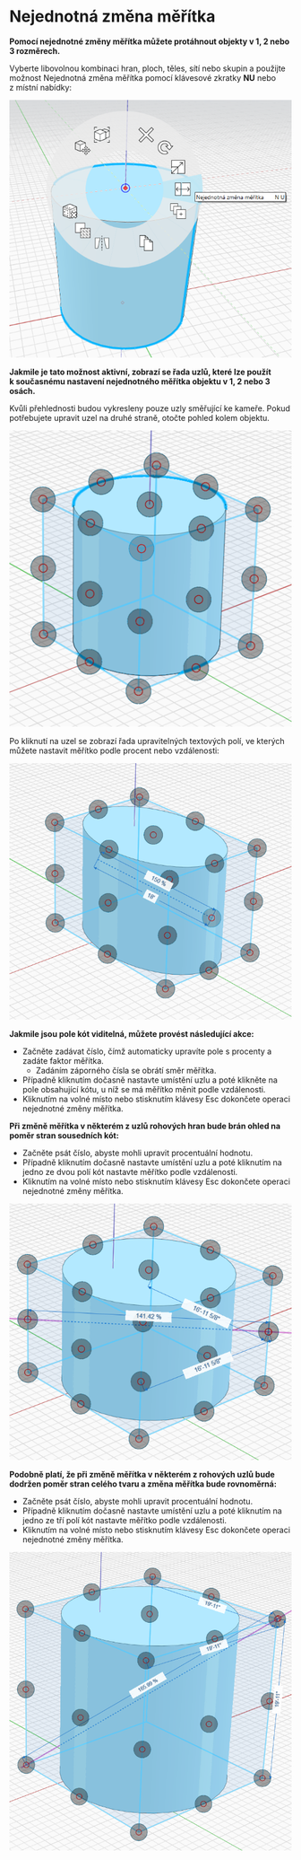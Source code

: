 # Nejednotná změna měřítka

**Pomocí nejednotné změny měřítka můžete protáhnout objekty v 1, 2 nebo 3 rozměrech.**

Vyberte libovolnou kombinaci hran, ploch, těles, sítí nebo skupin a použijte možnost Nejednotná změna měřítka pomocí klávesové zkratky **NU** nebo z místní nabídky:

![](../.gitbook/assets/nu-scale_context-menu.PNG)

**Jakmile je tato možnost aktivní, zobrazí se řada uzlů, které lze použít k současnému nastavení nejednotného měřítka objektu v 1, 2 nebo 3 osách.**

Kvůli přehlednosti budou vykresleny pouze uzly směřující ke kameře. Pokud potřebujete upravit uzel na druhé straně, otočte pohled kolem objektu.

![](../.gitbook/assets/nu-scale_grips-1.PNG)

Po kliknutí na uzel se zobrazí řada upravitelných textových polí, ve kterých můžete nastavit měřítko podle procent nebo vzdálenosti:

![](../.gitbook/assets/nu-scale_grips-2.PNG)

**Jakmile jsou pole kót viditelná, můžete provést následující akce:**

* Začněte zadávat číslo, čímž automaticky upravíte pole s procenty a zadáte faktor měřítka.
   * Zadáním záporného čísla se obrátí směr měřítka.
* Případně kliknutím dočasně nastavte umístění uzlu a poté klikněte na pole obsahující kótu, u níž se má měřítko měnit podle vzdálenosti.
* Kliknutím na volné místo nebo stisknutím klávesy Esc dokončete operaci nejednotné změny měřítka.

**Při změně měřítka v některém z uzlů rohových hran bude brán ohled na poměr stran sousedních kót:**

* Začněte psát číslo, abyste mohli upravit procentuální hodnotu.
* Případně kliknutím dočasně nastavte umístění uzlu a poté kliknutím na jedno ze dvou polí kót nastavte měřítko podle vzdálenosti.
* Kliknutím na volné místo nebo stisknutím klávesy Esc dokončete operaci nejednotné změny měřítka.

![](../.gitbook/assets/nu-scale_grips-3.PNG)

**Podobně platí, že při změně měřítka v některém z rohových uzlů bude dodržen poměr stran celého tvaru a změna měřítka bude rovnoměrná:**

* Začněte psát číslo, abyste mohli upravit procentuální hodnotu.
* Případně kliknutím dočasně nastavte umístění uzlu a poté kliknutím na jedno ze tří polí kót nastavte měřítko podle vzdálenosti.
* Kliknutím na volné místo nebo stisknutím klávesy Esc dokončete operaci nejednotné změny měřítka.

![](../.gitbook/assets/nu-scale_grips-4.PNG)

